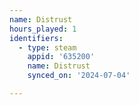 ```yaml
---
name: Distrust
hours_played: 1
identifiers:
  - type: steam
    appid: '635200'
    name: Distrust
    synced_on: '2024-07-04'

---
```

